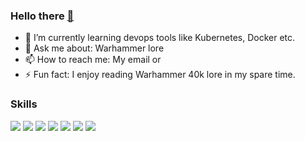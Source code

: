 ### Hello there <a href="https://media3.giphy.com/media/Nx0rz3jtxtEre/200.gif">👋</a> 

<!--
**ZbonaL/ZbonaL** is a ✨ _special_ ✨ repository because its `README.md` (this file) appears on your GitHub profile.

- 🌱 I’m currently learning devops tools like Kubernetes, Docker etc.
- 💬 Ask me about: Warhammer lore
- 📫 How to reach me: My email or 
- ⚡ Fun fact: I enjoy reading Warhammer 40k lore in my spare time.
-->

- 🌱 I’m currently learning devops tools like Kubernetes, Docker etc.
- 💬 Ask me about: Warhammer lore
- 📫 How to reach me: My email or 
- ⚡ Fun fact: I enjoy reading Warhammer 40k lore in my spare time.

### Skills
 <img src='https://img.shields.io/badge/-HTML-blue'> <img src='https://img.shields.io/badge/-CSS-brightgreen'> <img src='https://img.shields.io/badge/-JavaScript-orange'>   <img src='https://img.shields.io/badge/-Python-success'> <img src='https://img.shields.io/badge/-Java-F8981D'> <img src='https://img.shields.io/badge/-C++-00599C'> <img src='https://img.shields.io/badge/-Docker-0db7ed'>
